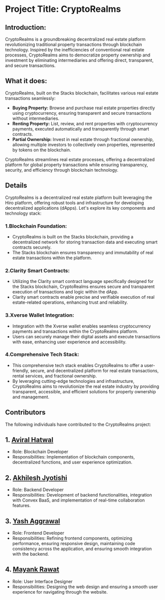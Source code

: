 # Project Title: CryptoRealms

## Introduction:
CryptoRealms is a groundbreaking decentralized real estate platform revolutionizing traditional property transactions through blockchain technology. Inspired by the inefficiencies of conventional real estate processes, CryptoRealms aims to democratize property ownership and investment by eliminating intermediaries and offering direct, transparent, and secure transactions.

## What it does:
CryptoRealms, built on the Stacks blockchain, facilitates various real estate transactions seamlessly:

- **Buying Property:** Browse and purchase real estate properties directly using cryptocurrency, ensuring transparent and secure transactions without intermediaries.
- **Renting Property:** List, review, and rent properties with cryptocurrency payments, executed automatically and transparently through smart contracts.
- **Partial Ownership:** Invest in real estate through fractional ownership, allowing multiple investors to collectively own properties, represented by tokens on the blockchain.

CryptoRealms streamlines real estate processes, offering a decentralized platform for global property transactions while ensuring transparency, security, and efficiency through blockchain technology.

## Details
CryptoRealms is a decentralized real estate platform built leveraging the Hiro platform, offering robust tools and infrastructure for developing decentralized applications (dApps). Let's explore its key components and technology stack:

### 1.Blockchain Foundation:

- CryptoRealms is built on the Stacks blockchain, providing a decentralized network for storing transaction data and executing smart contracts securely.
- The Stacks blockchain ensures transparency and immutability of real estate transactions within the platform.

### 2.Clarity Smart Contracts:

- Utilizing the Clarity smart contract language specifically designed for the Stacks blockchain, CryptoRealms ensures secure and transparent execution of transactions and logic within the dApp.
- Clarity smart contracts enable precise and verifiable execution of real estate-related operations, enhancing trust and reliability.

### 3.Xverse Wallet Integration:

- Integration with the Xverse wallet enables seamless cryptocurrency payments and transactions within the CryptoRealms platform.
- Users can securely manage their digital assets and execute transactions with ease, enhancing user experience and accessibility.

### 4.Comprehensive Tech Stack:

- This comprehensive tech stack enables CryptoRealms to offer a user-friendly, secure, and decentralized platform for real estate transactions, rental services, and fractional ownership.
- By leveraging cutting-edge technologies and infrastructure, CryptoRealms aims to revolutionize the real estate industry by providing transparent, accessible, and efficient solutions for property ownership and management.

## Contributors

The following individuals have contributed to the CryptoRealms project:

## 1. [Aviral Hatwal](https://github.com/cyberviking5)
   - Role: Blockchain Developer
   - Responsibilities: Implementation of blockchain components, decentralized functions, and user experience optimization.

## 2. [Akhilesh Jyotishi](https://github.com/AkhileshJyotishi)
   - Role: Backend Developer
   - Responsibilities: Development of backend functionalities, integration with Convex BaaS, and implementation of real-time collaboration features.

## 3. [Yash Aggrawal](https://github.com/Yash7426)
   - Role: Frontend Developer
   - Responsibilities: Refining frontend components, optimizing performance, ensuring responsive design, maintaining code consistency across the application, and ensuring smooth integration with the backend.

## 4. [Mayank Rawat](https://github.com/smayank1214)
   - Role: User Interface Designer
   - Responsibilities: Designing the web design and ensuring a smooth user experience for navigating through the website.
